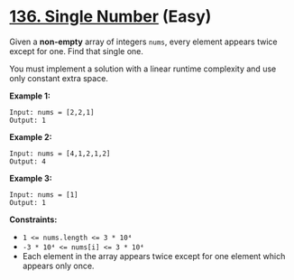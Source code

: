 # [136. Single Number][link] (Easy)

[link]: https://leetcode.com/problems/single-number/

Given a **non-empty** array of integers `nums`, every element appears twice except for one. Find that
single one.

You must implement a solution with a linear runtime complexity and use only constant extra space.

**Example 1:**

```
Input: nums = [2,2,1]
Output: 1

```

**Example 2:**

```
Input: nums = [4,1,2,1,2]
Output: 4

```

**Example 3:**

```
Input: nums = [1]
Output: 1

```

**Constraints:**

- `1 <= nums.length <= 3 * 10⁴`
- `-3 * 10⁴ <= nums[i] <= 3 * 10⁴`
- Each element in the array appears twice except for one element which appears only once.

